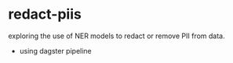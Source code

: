 # redact-piis

exploring the use of NER models to redact or remove PII from data.

- using dagster pipeline
